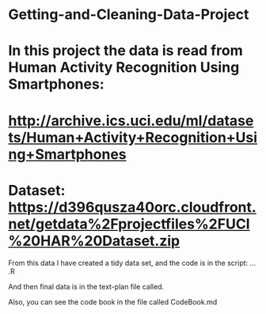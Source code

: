# Getting-and-Cleaning-Data-Project

# In this project the data is read from Human Activity Recognition Using Smartphones: 

# http://archive.ics.uci.edu/ml/datasets/Human+Activity+Recognition+Using+Smartphones
# Dataset: https://d396qusza40orc.cloudfront.net/getdata%2Fprojectfiles%2FUCI%20HAR%20Dataset.zip 

From this data I have created a tidy data set, and the code is in the script: ... .R

And then final data is in the text-plan file called.

Also, you can see the code book in the file called CodeBook.md

